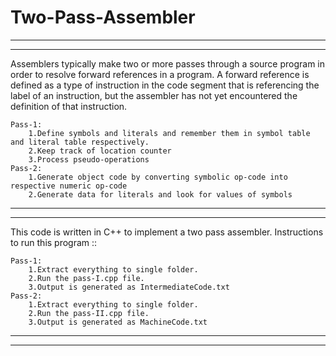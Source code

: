 # Two-Pass-Assembler

 -------------------------------------------------------------------------------------------------------------------------------
 -------------------------------------------------------------------------------------------------------------------------------

Assemblers typically make two or more passes through a source program in order to resolve forward references in a program. A forward reference is defined as a type of instruction in the code segment that is referencing the label of an instruction, but the assembler has not yet encountered the definition of that instruction.

    Pass-1:
        1.Define symbols and literals and remember them in symbol table and literal table respectively.
        2.Keep track of location counter
        3.Process pseudo-operations
    Pass-2:
        1.Generate object code by converting symbolic op-code into respective numeric op-code
        2.Generate data for literals and look for values of symbols
 
 -------------------------------------------------------------------------------------------------------------------------------
 -------------------------------------------------------------------------------------------------------------------------------
 
 This code is written in C++ to implement a two pass assembler.
 Instructions to run this program ::
     
    Pass-1:
        1.Extract everything to single folder.
        2.Run the pass-I.cpp file.
        3.Output is generated as IntermediateCode.txt
    Pass-2:
        1.Extract everything to single folder.
        2.Run the pass-II.cpp file.
        3.Output is generated as MachineCode.txt
         
 

-------------------------------------------------------------------------------------------------------------------------------
-------------------------------------------------------------------------------------------------------------------------------
